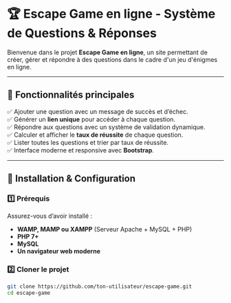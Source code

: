 # 🏆 Escape Game en ligne - Système de Questions & Réponses

Bienvenue dans le projet **Escape Game en ligne**, un site permettant de créer, gérer et répondre à des questions dans le cadre d'un jeu d'énigmes en ligne.

---

## 📌 Fonctionnalités principales
✅ Ajouter une question avec un message de succès et d’échec.  
✅ Générer un **lien unique** pour accéder à chaque question.  
✅ Répondre aux questions avec un système de validation dynamique.  
✅ Calculer et afficher le **taux de réussite** de chaque question.  
✅ Lister toutes les questions et trier par taux de réussite.   
✅ Interface moderne et responsive avec **Bootstrap**.  

---

## 🚀 Installation & Configuration

### 1️⃣ **Prérequis**
Assurez-vous d’avoir installé :
- **WAMP, MAMP ou XAMPP** (Serveur Apache + MySQL + PHP)
- **PHP 7+**
- **MySQL**
- **Un navigateur web moderne**

### 2️⃣ **Cloner le projet**
```sh
git clone https://github.com/ton-utilisateur/escape-game.git
cd escape-game
